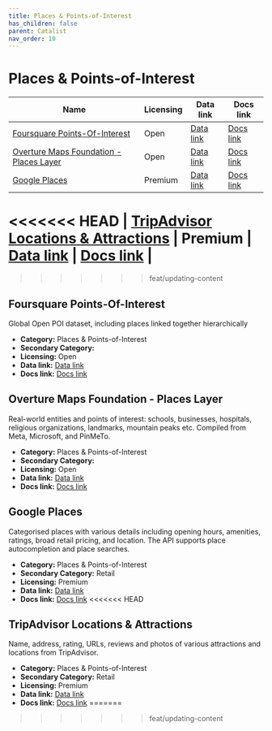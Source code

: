 ```yaml
---
title: Places & Points-of-Interest
has_children: false
parent: Catalist
nav_order: 10
---
```


# Places & Points-of-Interest

| Name                                                                                | Licensing | Data link                                                                                    | Docs link                                                                        |
| ----------------------------------------------------------------------------------- | --------- | -------------------------------------------------------------------------------------------- | -------------------------------------------------------------------------------- |
| [Foursquare Points-Of-Interest](#foursquare-points-of-interest)                     | Open      | [Data link](https://docs.foursquare.com/data-products/docs/places-delivery-overview)         | [Docs link](https://docs.foursquare.com/data-products/docs/places-overview)      |
| [Overture Maps Foundation - Places Layer](#overture-maps-foundation---places-layer) | Open      | [Data link](https://docs.overturemaps.org/getting-data/)                                     | [Docs link](https://docs.overturemaps.org/guides/places/)                        |
| [Google Places](#google-places)                                                     | Premium   | [Data link](https://developers.google.com/maps/documentation/places/web-service/op-overview) | [Docs link](https://developers.google.com/maps/documentation/places/web-service) |
<<<<<<< HEAD
| [TripAdvisor Locations & Attractions](#tripadvisor-locations-&-attractions)         | Premium   | [Data link](https://tripadvisor-content-api.readme.io/reference/overview)                    | [Docs link](https://www.tripadvisor.com/developers)                              |
=======
>>>>>>> feat/updating-content

## Foursquare Points-Of-Interest

Global Open POI dataset, including places linked together hierarchically

- **Category:** Places & Points-of-Interest
- **Secondary Category:** 
- **Licensing:** Open
- **Data link:** [Data link](https://docs.foursquare.com/data-products/docs/places-delivery-overview)
- **Docs link:** [Docs link](https://docs.foursquare.com/data-products/docs/places-overview)



## Overture Maps Foundation - Places Layer

Real-world entities and points of interest: schools, businesses, hospitals, religious organizations, landmarks, mountain peaks etc. Compiled from Meta, Microsoft, and PinMeTo.

- **Category:** Places & Points-of-Interest
- **Secondary Category:** 
- **Licensing:** Open
- **Data link:** [Data link](https://docs.overturemaps.org/getting-data/)
- **Docs link:** [Docs link](https://docs.overturemaps.org/guides/places/)



## Google Places

Categorised places with various details including opening hours, amenities, ratings, broad retail pricing, and location. The API supports place autocompletion and place searches.

- **Category:** Places & Points-of-Interest
- **Secondary Category:** Retail
- **Licensing:** Premium
- **Data link:** [Data link](https://developers.google.com/maps/documentation/places/web-service/op-overview)
- **Docs link:** [Docs link](https://developers.google.com/maps/documentation/places/web-service)
<<<<<<< HEAD



## TripAdvisor Locations & Attractions

Name, address, rating, URLs, reviews and photos of various attractions and locations from TripAdvisor.

- **Category:** Places & Points-of-Interest
- **Secondary Category:** Retail
- **Licensing:** Premium
- **Data link:** [Data link](https://tripadvisor-content-api.readme.io/reference/overview)
- **Docs link:** [Docs link](https://www.tripadvisor.com/developers)
=======
>>>>>>> feat/updating-content
